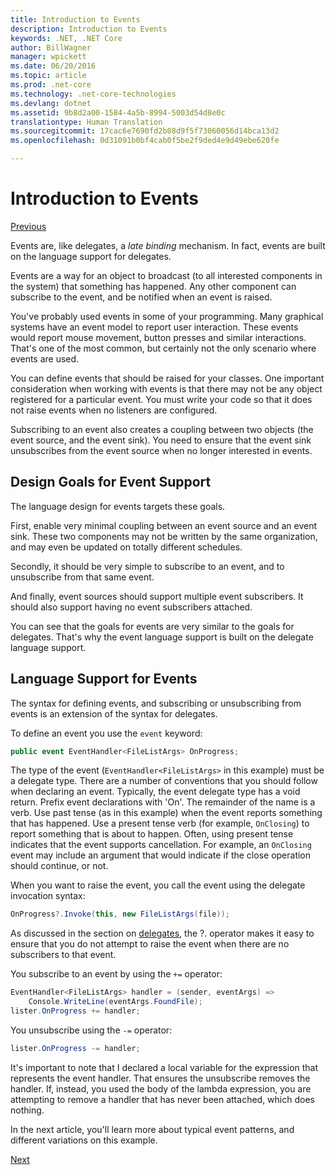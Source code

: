 ```yaml
---
title: Introduction to Events
description: Introduction to Events
keywords: .NET, .NET Core
author: BillWagner
manager: wpickett
ms.date: 06/20/2016
ms.topic: article
ms.prod: .net-core
ms.technology: .net-core-technologies
ms.devlang: dotnet
ms.assetid: 9b8d2a00-1584-4a5b-8994-5003d54d8e0c
translationtype: Human Translation
ms.sourcegitcommit: 17cac6e7690fd2b08d9f5f73060056d14bca13d2
ms.openlocfilehash: 0d31091b0bf4cab0f5be2f9ded4e9d49ebe620fe

---
```


# Introduction to Events

[Previous](delegates-patterns.md)

Events are, like delegates, a *late binding* mechanism. In fact, events are built on the language support for delegates.

Events are a way for an object to broadcast (to all interested components in the system) that something has happened. Any other component can subscribe to the event, and be notified when an event is raised.

You've probably used events in some of your programming. Many graphical systems have an event model to report user interaction. These events would report mouse movement, button presses and similar interactions. That's one of the most common, but certainly not the only scenario where events are used.

You can define events that should be raised for your classes. One important consideration when working with events is that there may not be any object registered for a particular event. You must write your code so that it does not raise events when no listeners are configured.

Subscribing to an event also creates a coupling between two objects (the event source, and the event sink). You need to ensure that the event sink unsubscribes from the event source when no longer interested in events.

## Design Goals for Event Support

The language design for events targets these goals.

First, enable very minimal coupling between an event source and an event sink. These two components may not be written by the same organization, and may even be updated on totally different schedules.

Secondly, it should be very simple to subscribe to an event, and to unsubscribe from that same event.

And finally, event sources should support multiple event subscribers. It should also support having no event subscribers attached.

You can see that the goals for events are very similar to the goals for delegates.
That's why the event language support is built on the delegate language support.

## Language Support for Events

The syntax for defining events, and subscribing or unsubscribing from events is an extension of the syntax for delegates.

To define an event you use the `event` keyword:

```cs
public event EventHandler<FileListArgs> OnProgress;
```

The type of the event (`EventHandler<FileListArgs>` in this example) must be a delegate type. There are a number of conventions that you should follow when declaring an event. Typically, the event delegate type has a void return.
Prefix event declarations with 'On'.
The remainder of the name is a verb. Use past tense (as in this example) when the event reports something that has happened. Use a present tense verb (for example, `OnClosing`) to report something that is about to happen. Often, using present tense indicates that the event supports cancellation. For example, an `OnClosing` event may include an argument that would indicate if the close operation should continue, or not.  

When you want to raise the event, you call the event using the delegate invocation syntax:

```cs
OnProgress?.Invoke(this, new FileListArgs(file));
```

As discussed in the section on [delegates](delegates-patterns.md), the ?.
operator makes it easy to ensure that you do not attempt to raise the event when there are no subscribers to that event.
 
You subscribe to an event by using the `+=` operator:

```cs
EventHandler<FileListArgs> handler = (sender, eventArgs) => 
    Console.WriteLine(eventArgs.FoundFile);
lister.OnProgress += handler;
```

You unsubscribe using the `-=` operator:

```cs
lister.OnProgress -= handler;
```

It's important to note that I declared a local variable for the expression that represents the event handler. That ensures the unsubscribe removes the handler.
If, instead, you used the body of the lambda expression, you are attempting to remove a handler that has never been attached, which does nothing.

In the next article, you'll learn more about typical event patterns, and different variations on this example.

[Next](event-pattern.md)



<!--HONumber=Aug16_HO2-->


